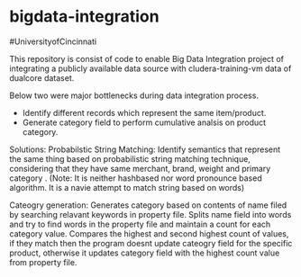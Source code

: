# bigdata-integration
#UniversityofCincinnati

This repository is consist of code to enable Big Data Integration project of integrating a publicly available data source with cludera-training-vm data of dualcore dataset.

Below two were major bottlenecks during data integration process.
- Identify different records which represent the same item/product.
- Generate category field to perform cumulative analsis on product category.

Solutions:
Probabilstic String Matching: Identify semantics that represent the same thing based on probabilistic string matching technique, considering that they have same merchant, brand, weight and primary category .
(Note: It is neither hashbased nor word pronounce based algorithm. It is a navie attempt to match string based on words)

Cateogry generation: Generates category based on contents of name filed by searching relavant keywords in property file.
Splits name field into words and try to find words in the property file and maintain a count for each category value. Compares the highest and second highest count of values, if they match then the program doesnt update cateogry field for the specific product, otherwise it updates category field with the highest count value from property file.
